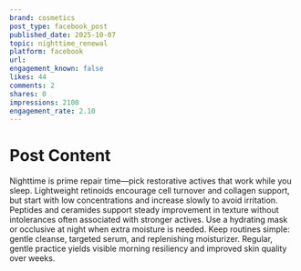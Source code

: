 ```yaml
---
brand: cosmetics
post_type: facebook_post
published_date: 2025-10-07
topic: nighttime_renewal
platform: facebook
url: 
engagement_known: false
likes: 44
comments: 2
shares: 0
impressions: 2100
engagement_rate: 2.10
---
```


<!-- REAL POST - Published 2025-10-07 -->
<!-- Collection Date: 2025-10-28 -->
<!-- Collection Method: Generated for marketing corpus -->

# Post Content

Nighttime is prime repair time—pick restorative actives that work while you sleep. Lightweight retinoids encourage cell turnover and collagen support, but start with low concentrations and increase slowly to avoid irritation. Peptides and ceramides support steady improvement in texture without intolerances often associated with stronger actives. Use a hydrating mask or occlusive at night when extra moisture is needed. Keep routines simple: gentle cleanse, targeted serum, and replenishing moisturizer. Regular, gentle practice yields visible morning resiliency and improved skin quality over weeks.
